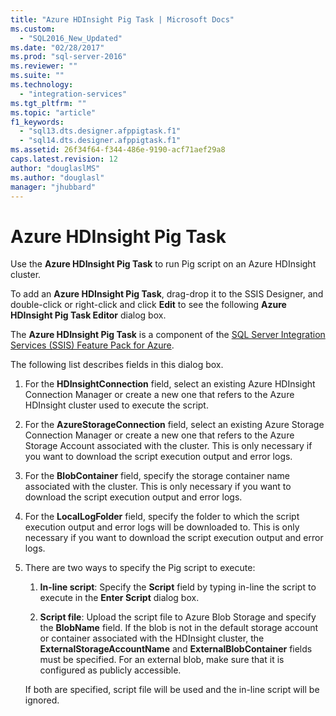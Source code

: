 ```yaml
---
title: "Azure HDInsight Pig Task | Microsoft Docs"
ms.custom: 
  - "SQL2016_New_Updated"
ms.date: "02/28/2017"
ms.prod: "sql-server-2016"
ms.reviewer: ""
ms.suite: ""
ms.technology: 
  - "integration-services"
ms.tgt_pltfrm: ""
ms.topic: "article"
f1_keywords: 
  - "sql13.dts.designer.afppigtask.f1"
  - "sql14.dts.designer.afppigtask.f1"
ms.assetid: 26f34f64-f344-486e-9190-acf71aef29a8
caps.latest.revision: 12
author: "douglaslMS"
ms.author: "douglasl"
manager: "jhubbard"
---
```

# Azure HDInsight Pig Task
Use the **Azure HDInsight Pig Task** to run Pig script on an Azure HDInsight cluster.
     
To add an **Azure HDInsight Pig Task**, drag-drop it to the SSIS Designer, and double-click or right-click and click **Edit** to see the following **Azure HDInsight Pig Task Editor** dialog box.  
  
The **Azure HDInsight Pig Task** is a component of the [SQL Server Integration Services (SSIS) Feature Pack for Azure](../../integration-services/azure-feature-pack-for-integration-services-ssis.md).
  
 The following list describes fields in this dialog box.  
  
1.  For the **HDInsightConnection** field, select an existing Azure HDInsight Connection Manager or create a new one that refers to the Azure HDInsight cluster used to execute the script.
  
2.  For the **AzureStorageConnection** field, select an existing Azure Storage Connection Manager or create a new one that refers to the Azure Storage Account associated with the cluster. This is only necessary if you want to download the script execution output and error logs.
 
3.  For the **BlobContainer** field, specify the storage container name associated with the cluster. This is only necessary if you want to download the script execution output and error logs.
  
4.  For the **LocalLogFolder** field, specify the folder to which the script execution output and error logs will be downloaded to. This is only necessary if you want to download the script execution output and error logs.   
  
5.  There are two ways to specify the Pig script to execute:
  
    1.  **In-line script**: Specify the **Script** field by typing in-line the script to execute in the **Enter Script** dialog box.
  
    2.  **Script file**: Upload the script file to Azure Blob Storage and specify the **BlobName** field. If the blob is not in the default storage account or container associated with the HDInsight cluster, the **ExternalStorageAccountName** and **ExternalBlobContainer** fields must be specified. For an external blob, make sure that it is configured as publicly accessible.  
  
     If both are specified, script file will be used and the in-line script will be ignored.
